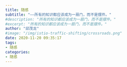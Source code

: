 ```yaml
---
title: 随感
subtitle: "——所有的知识都应该成为一扇门，而不是摆件。"
#description: "所有的知识都应该成为一扇门，而不是摆件。"
#excerpt: "所有的知识都应该成为一扇门，而不是摆件。"
author: "邱茂龙"
#image: "/img/istio-traffic-shifting/crossroads.png"
date: 2020-11-20 09:35:17
tags:
- 随感
categories:
- 随感
---
```

